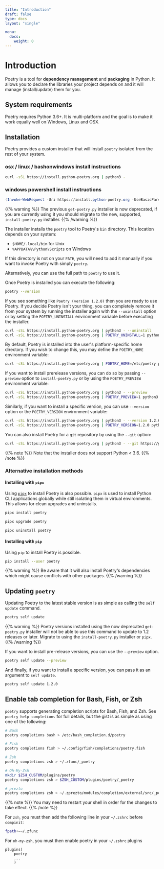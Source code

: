 ```yaml
---
title: "Introduction"
draft: false
type: docs
layout: "single"

menu:
  docs:
    weight: 0
---
```


# Introduction

Poetry is a tool for **dependency management** and **packaging** in Python.
It allows you to declare the libraries your project depends on and it will manage (install/update) them for you.


## System requirements

Poetry requires Python 3.6+. It is multi-platform and the goal is to make it work equally well
on Windows, Linux and OSX.


## Installation

Poetry provides a custom installer that will install `poetry` isolated
from the rest of your system.

### osx / linux / bashonwindows install instructions
```bash
curl -sSL https://install.python-poetry.org | python3 -
```
### windows powershell install instructions
```powershell
(Invoke-WebRequest -Uri https://install.python-poetry.org -UseBasicParsing).Content | python -
```

{{% warning %}}
The previous `get-poetry.py` installer is now deprecated, if you are currently using it
you should migrate to the new, supported, `install-poetry.py` installer.
{{% /warning %}}

The installer installs the `poetry` tool to Poetry's `bin` directory. This location depends on your system:

- `$HOME/.local/bin` for Unix
- `%APPDATA%\Python\Scripts` on Windows

If this directory is not on your `PATH`, you will need to add it manually
if you want to invoke Poetry with simply `poetry`.

Alternatively, you can use the full path to `poetry` to use it.

Once Poetry is installed you can execute the following:

```bash
poetry --version
```

If you see something like `Poetry (version 1.2.0)` then you are ready to use Poetry.
If you decide Poetry isn't your thing, you can completely remove it from your system
by running the installer again with the `--uninstall` option or by setting
the `POETRY_UNINSTALL` environment variable before executing the installer.

```bash
curl -sSL https://install.python-poetry.org | python3 - --uninstall
curl -sSL https://install.python-poetry.org | POETRY_UNINSTALL=1 python3 -
```

By default, Poetry is installed into the user's platform-specific home directory.
If you wish to change this, you may define the `POETRY_HOME` environment variable:

```bash
curl -sSL https://install.python-poetry.org | POETRY_HOME=/etc/poetry python3 -
```

If you want to install prerelease versions, you can do so by passing `--preview` option to `install-poetry.py`
or by using the `POETRY_PREVIEW` environment variable:

```bash
curl -sSL https://install.python-poetry.org | python3 - --preview
curl -sSL https://install.python-poetry.org | POETRY_PREVIEW=1 python3 -
```

Similarly, if you want to install a specific version, you can use `--version` option or the `POETRY_VERSION`
environment variable:

```bash
curl -sSL https://install.python-poetry.org | python3 - --version 1.2.0
curl -sSL https://install.python-poetry.org | POETRY_VERSION=1.2.0 python3 -
```

You can also install Poetry for a `git` repository by using the `--git` option:

```bash
curl -sSL https://install.python-poetry.org | python3 - --git https://github.com/python-poetry/poetry.git@master
````

{{% note %}}
Note that the installer does not support Python < 3.6.
{{% /note %}}


### Alternative installation methods

#### Installing with `pipx`

Using [`pipx`](https://github.com/pipxproject/pipx) to install Poetry is also possible.
`pipx` is used to install Python CLI applications globally while still isolating them in virtual environments.
This allows for clean upgrades and uninstalls.

```bash
pipx install poetry
```

```bash
pipx upgrade poetry
```

```bash
pipx uninstall poetry
```


#### Installing with `pip`

Using `pip` to install Poetry is possible.

```bash
pip install --user poetry
```

{{% warning %}}
Be aware that it will also install Poetry's dependencies
which might cause conflicts with other packages.
{{% /warning %}}

## Updating `poetry`

Updating Poetry to the latest stable version is as simple as calling the `self update` command.

```bash
poetry self update
```

{{% warning %}}
Poetry versions installed using the now deprecated `get-poetry.py` installer will not be able to use this
command to update to 1.2 releases or later. Migrate to using the `install-poetry.py` installer or `pipx`.
{{% /warning %}}

If you want to install pre-release versions, you can use the `--preview` option.

```bash
poetry self update --preview
```

And finally, if you want to install a specific version, you can pass it as an argument
to `self update`.

```bash
poetry self update 1.2.0
```


## Enable tab completion for Bash, Fish, or Zsh

`poetry` supports generating completion scripts for Bash, Fish, and Zsh.
See `poetry help completions` for full details, but the gist is as simple as using one of the following:


```bash
# Bash
poetry completions bash > /etc/bash_completion.d/poetry

# Fish
poetry completions fish > ~/.config/fish/completions/poetry.fish

# Zsh
poetry completions zsh > ~/.zfunc/_poetry

# Oh-My-Zsh
mkdir $ZSH_CUSTOM/plugins/poetry
poetry completions zsh > $ZSH_CUSTOM/plugins/poetry/_poetry

# prezto
poetry completions zsh > ~/.zprezto/modules/completion/external/src/_poetry

```

{{% note %}}
You may need to restart your shell in order for the changes to take effect.
{{% /note %}}

For `zsh`, you must then add the following line in your `~/.zshrc` before `compinit`:

```bash
fpath+=~/.zfunc
```

For `oh-my-zsh`, you must then enable poetry in your `~/.zshrc` plugins

```text
plugins(
	poetry
	...
	)
```
